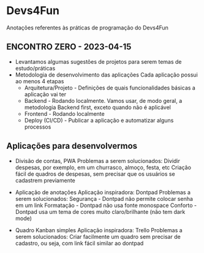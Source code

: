 # Devs4Fun
Anotações referentes às práticas de programação do Devs4Fun

## ENCONTRO ZERO - 2023-04-15
* Levantamos algumas sugestões de projetos para serem temas de estudo/práticas
* Metodologia de desenvolvimento das aplicações
	Cada aplicação possui ao menos 4 etapas
	* Arquitetura/Projeto - Definições de quais funcionalidades básicas a aplicação vai ter
	* Backend - Rodando localmente. Vamos usar, de modo geral, a metodologia Backend first, exceto quando não é aplicável
	* Frontend - Rodando localmente
	* Deploy (CI/CD) - Publicar a aplicação e automatizar alguns processos

## Aplicações para desenvolvermos
* Divisão de contas, PWA
	Problemas a serem solucionados:
		Dividir despesas, por exemplo, em um churrasco, almoço, festa, etc
		Criação fácil de quadros de despesas, sem precisar que os usuários se cadastrem previamente

* Aplicação de anotações
	Aplicação inspiradora: 
		Dontpad
	Problemas a serem solucionados:
		Segurança - Dontpad não permite colocar senha em um link
		Formatação - Dontpad não usa fonte monospace
		Conforto - Dontpad usa um tema de cores muito claro/brilhante (não tem dark mode)

* Quadro Kanban simples
	Aplicação inspiradora: 
		Trello
	Problemas a serem solucionados:
		Criar facilmente um quadro sem precisar de cadastro, ou seja, com link fácil similar ao dontpad


